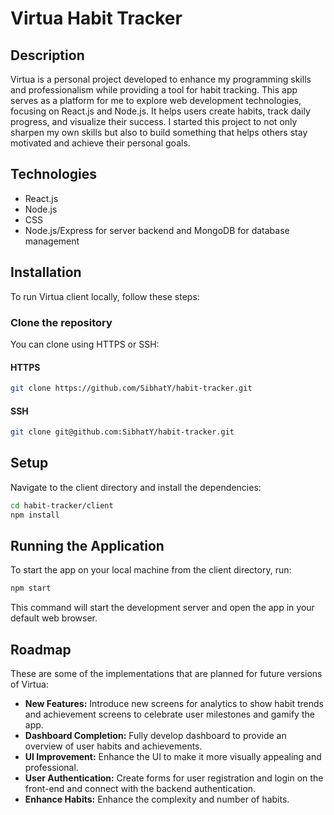 # Virtua Habit Tracker

## Description
Virtua is a personal project developed to enhance my programming skills and professionalism while providing a tool for habit tracking. This app serves as a platform for me to explore web development technologies, focusing on React.js and Node.js. It helps users create habits, track daily progress, and visualize their success. I started this project to not only sharpen my own skills but also to build something that helps others stay motivated and achieve their personal goals.


## Technologies
- React.js
- Node.js
- CSS
- Node.js/Express for server backend and MongoDB for database management

## Installation
To run Virtua client locally, follow these steps:

### Clone the repository
You can clone using HTTPS or SSH:

#### HTTPS
```bash
git clone https://github.com/SibhatY/habit-tracker.git
```
#### SSH
```bash
git clone git@github.com:SibhatY/habit-tracker.git
```

## Setup
Navigate to the client directory and install the dependencies:

```bash
cd habit-tracker/client
npm install
```

## Running the Application
To start the app on your local machine from the client directory, run:

```bash
npm start
```

This command will start the development server and open the app in your default web browser.

## Roadmap

These are some of the implementations that are planned for future versions of Virtua:

- **New Features:** Introduce new screens for analytics to show habit trends and achievement screens to celebrate user milestones and gamify the app.
- **Dashboard Completion:** Fully develop dashboard to provide an overview of user habits and achievements.
- **UI Improvement:** Enhance the UI to make it more visually appealing and professional.
- **User Authentication:** Create forms for user registration and login on the front-end and connect with the backend authentication.
- **Enhance Habits:** Enhance the complexity and number of habits.
